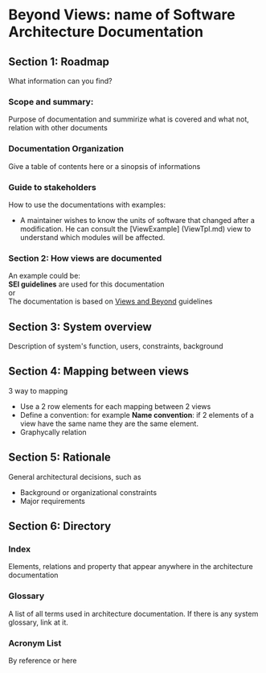 # Beyond Views: name of Software Architecture Documentation 
## Section 1: Roadmap    
What information can you find?   
### Scope and summary: 
Purpose of documentation and summirize what is covered and what not, relation with other documents    

### Documentation Organization   
Give a table of contents here or a sinopsis of informations     

### Guide to stakeholders     
How to use the documentations with examples:   
* A maintainer wishes to know the units of software that changed after a modification. He can consult the [ViewExample] (ViewTpl.md) view to understand which modules will be affected.    
### Section 2: How views are documented     
An example could be:    
**SEI guidelines** are used for this documentation    
or    
The documentation is based on [Views and Beyond](http://resources.sei.cmu.edu/library/asset-view.cfm?assetid=30386) guidelines
 
## Section 3:  System overview     
Description of system's function, users, constraints, background     
## Section 4: Mapping between views   
3 way to mapping    
* Use a 2 row elements for each mapping between 2 views    
* Define a convention: for example **Name convention**: if 2 elements of a view have the same name they are the same element.    
* Graphycally relation     
## Section 5: Rationale    
General architectural decisions, such as     
* Background or organizational constraints   
* Major requirements    

## Section 6: Directory     
### Index    
Elements, relations and property that appear anywhere in the architecture documentation     
### Glossary     
A list of all terms used in architecture documentation. If there is any system glossary, link at it.    
### Acronym List     
By reference or here 
